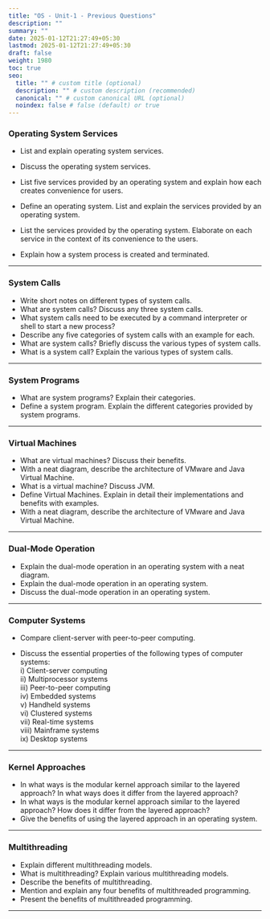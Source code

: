 ```yaml
---
title: "OS - Unit-1 - Previous Questions"
description: ""
summary: ""
date: 2025-01-12T21:27:49+05:30
lastmod: 2025-01-12T21:27:49+05:30
draft: false
weight: 1980
toc: true
seo:
  title: "" # custom title (optional)
  description: "" # custom description (recommended)
  canonical: "" # custom canonical URL (optional)
  noindex: false # false (default) or true
---
```



### Operating System Services

* List and explain operating system services.
* Discuss the operating system services.
* List five services provided by an operating system and explain how each creates convenience for users.
* Define an operating system. List and explain the services provided by an operating system.
* List the services provided by the operating system. Elaborate on each service in the context of its convenience to the users.

* Explain how a system process is created and terminated.

---

### System Calls

* Write short notes on different types of system calls.
* What are system calls? Discuss any three system calls.  
* What system calls need to be executed by a command interpreter or shell to start a new process?
* Describe any five categories of system calls with an example for each.
* What are system calls? Briefly discuss the various types of system calls.
* What is a system call? Explain the various types of system calls.

---

### System Programs

* What are system programs? Explain their categories.
* Define a system program. Explain the different categories provided by system programs.

___

### Virtual Machines

* What are virtual machines? Discuss their benefits.
* With a neat diagram, describe the architecture of VMware and Java Virtual Machine.
* What is a virtual machine? Discuss JVM.  
* Define Virtual Machines. Explain in detail their implementations and benefits with examples.
* With a neat diagram, describe the architecture of VMware and Java Virtual Machine. 

---

### Dual-Mode Operation

* Explain the dual-mode operation in an operating system with a neat diagram.
* Explain the dual-mode operation in an operating system.
* Discuss the dual-mode operation in an operating system.

---

### Computer Systems

* Compare client-server with peer-to-peer computing. 

* Discuss the essential properties of the following types of computer systems:  
	i) Client-server computing  
	ii) Multiprocessor systems  
	iii) Peer-to-peer computing  
	iv) Embedded systems  
	v) Handheld systems  
	vi) Clustered systems  
	vii) Real-time systems  
	viii) Mainframe systems  
	ix) Desktop systems

---

### Kernel Approaches

* In what ways is the modular kernel approach similar to the layered approach? In what ways does it differ from the layered approach?  
* In what ways is the modular kernel approach similar to the layered approach? How does it differ from the layered approach?  
* Give the benefits of using the layered approach in an operating system.

---

### Multithreading

* Explain different multithreading models. 
* What is multithreading? Explain various multithreading models.
* Describe the benefits of multithreading.
* Mention and explain any four benefits of multithreaded programming.
* Present the benefits of multithreaded programming.


____
